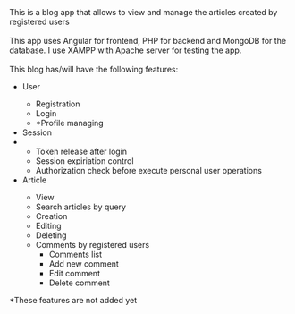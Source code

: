 <div>This is a blog app that allows to view and manage the articles created by registered users</div>
<br>
<div>
This app uses Angular for frontend, PHP for backend and MongoDB for the database. I use XAMPP with Apache server for testing the app.
</div>
<br>
<div>
This blog has/will have the following features:
<ul>
  <li>User</li>
  <ul>
    <li>Registration</li>
    <li>Login</li>
    <li>*Profile managing</li>
  </ul>
  <li>Session<li>
  <ul>
    <li>Token release after login</li>
    <li>Session expiriation control</li>
    <li>Authorization check before execute personal user operations</li>
  </ul>
  <li>Article</li>
  <ul>
    <li>View</li>
    <li>Search articles by query</li>
    <li>Creation</li>
    <li>Editing</li>
    <li>Deleting</li>
    <li>
      Comments by registered users
      <ul>
        <li>Comments list</li>
        <li>Add new comment</li>
        <li>Edit comment</li>
        <li>Delete comment</li>
      </ul>
    </li>
  </ul>
</ul>
</div>
<div>
*These features are not added yet
</div>
<br>





